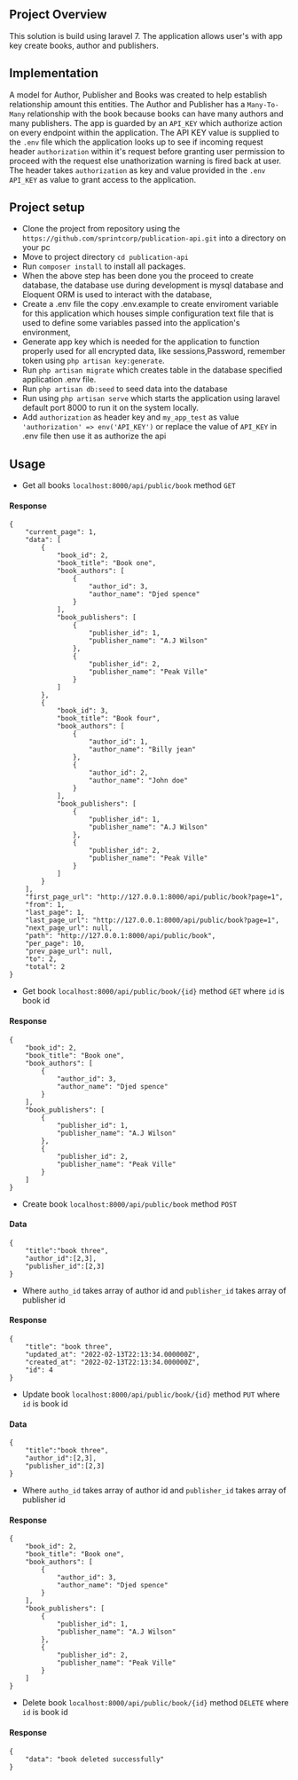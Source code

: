 ## Project Overview

This solution is build using laravel 7. The application allows user's with app key create books, author and publishers.

## Implementation

A model for Author, Publisher and Books was created to help establish relationship amount this entities. The Author and Publisher has a `Many-To-Many` relationship with the book because books can have many authors and many publishers. The app is guarded by an `API_KEY` which authorize action on every endpoint within the application. The API KEY value is supplied to the `.env` file which the application looks up to see if incoming request header `authorization` within it's request before granting user permission to proceed with the request else unathorization warning is fired back at user. The header takes `authorization` as key and value provided in the `.env API_KEY` as value to grant access to the application.

## Project setup


- Clone the project from repository using the `https://github.com/sprintcorp/publication-api.git` into a directory on your pc
- Move to project directory `cd publication-api` 
- Run `composer install` to install all packages.
- When the above step has been done you the proceed to create database, the database use during development is mysql database and Eloquent ORM is used to interact with the database,
- Create a .env file the copy .env.example to create enviroment variable for this application which houses simple configuration text file that is used to define some variables passed into the application's environment,
- Generate app key which is needed for the application to function properly used for all encrypted data, like sessions,Password, remember token using `php artisan key:generate`.
- Run `php artisan migrate` which creates table in the database specified application .env file.
- Run `php artisan db:seed` to seed data into the database
- Run using `php artisan serve` which starts the application using laravel default port 8000 to run it on the system locally.
- Add `authorization` as header key and `my_app_test` as value ` 'authorization' => env('API_KEY')` or replace the value of `API_KEY` in .env file then use it as authorize the api

## Usage

- Get all books `localhost:8000/api/public/book` method `GET` 
#### Response

    {
        "current_page": 1,
        "data": [
            {
                "book_id": 2,
                "book_title": "Book one",
                "book_authors": [
                    {
                        "author_id": 3,
                        "author_name": "Djed spence"
                    }
                ],
                "book_publishers": [
                    {
                        "publisher_id": 1,
                        "publisher_name": "A.J Wilson"
                    },
                    {
                        "publisher_id": 2,
                        "publisher_name": "Peak Ville"
                    }
                ]
            },
            {
                "book_id": 3,
                "book_title": "Book four",
                "book_authors": [
                    {
                        "author_id": 1,
                        "author_name": "Billy jean"
                    },
                    {
                        "author_id": 2,
                        "author_name": "John doe"
                    }
                ],
                "book_publishers": [
                    {
                        "publisher_id": 1,
                        "publisher_name": "A.J Wilson"
                    },
                    {
                        "publisher_id": 2,
                        "publisher_name": "Peak Ville"
                    }
                ]
            }
        ],
        "first_page_url": "http://127.0.0.1:8000/api/public/book?page=1",
        "from": 1,
        "last_page": 1,
        "last_page_url": "http://127.0.0.1:8000/api/public/book?page=1",
        "next_page_url": null,
        "path": "http://127.0.0.1:8000/api/public/book",
        "per_page": 10,
        "prev_page_url": null,
        "to": 2,
        "total": 2
    }


- Get book `localhost:8000/api/public/book/{id}` method `GET` where `id` is book id 
#### Response

    {
        "book_id": 2,
        "book_title": "Book one",
        "book_authors": [
            {
                "author_id": 3,
                "author_name": "Djed spence"
            }
        ],
        "book_publishers": [
            {
                "publisher_id": 1,
                "publisher_name": "A.J Wilson"
            },
            {
                "publisher_id": 2,
                "publisher_name": "Peak Ville"
            }
        ]
    }
    
    
- Create book `localhost:8000/api/public/book` method `POST`

#### Data
    {
        "title":"book three",
        "author_id":[2,3],
        "publisher_id":[2,3]
    }

- Where `autho_id` takes array of author id and `publisher_id` takes array of publisher id

#### Response

    {
        "title": "book three",
        "updated_at": "2022-02-13T22:13:34.000000Z",
        "created_at": "2022-02-13T22:13:34.000000Z",
        "id": 4
    }
    
    
 - Update book `localhost:8000/api/public/book/{id}` method `PUT` where `id` is book id 

#### Data
    {
        "title":"book three",
        "author_id":[2,3],
        "publisher_id":[2,3]
    }

- Where `autho_id` takes array of author id and `publisher_id` takes array of publisher id
#### Response

    {
        "book_id": 2,
        "book_title": "Book one",
        "book_authors": [
            {
                "author_id": 3,
                "author_name": "Djed spence"
            }
        ],
        "book_publishers": [
            {
                "publisher_id": 1,
                "publisher_name": "A.J Wilson"
            },
            {
                "publisher_id": 2,
                "publisher_name": "Peak Ville"
            }
        ]
    }
    
   - Delete book `localhost:8000/api/public/book/{id}` method `DELETE` where `id` is book id
        
   #### Response

    {
        "data": "book deleted successfully"
    }
